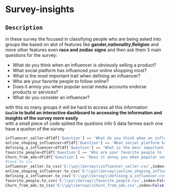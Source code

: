 # Survey-insights

## `Description`
in these survey the focused in classifying people who are being asked into groups like based on alot of features like **gander,nationality,Religion**
and more other features even **race and zodiac signs** and then ask them 5 main questions for the survey:
* What do you think when an influencer is obviously selling a product?
* What social platform has influenced your online shopping most?
* What is the most important trait when defining an influencer?
* Who are your favorite people to follow online?
* Does it annoy you when popular social media accounts endorse products or services?
* What do you consider an influencer?


with this so many groups it will be hard to access all this information 
<br>
**`Goal`is to build an interactive dashboard to accessing the information and insights of the survey more easily**
<br>
with a small piece of code splited the qusitions info 5 data farmes each one have a qusiton of the survey

``` python 
influencer_seller=df[df['Question'] == 'What do you think when an influencer is obviously selling a product?']
online_shoping_influencer=df[df['Question'] == 'What social platform has influenced your online shopping most?' ]
defining_a_influencer=df[df['Question'] == 'What is the most important trait when defining an influencer?' ]
favorite_people=df[df['Question'] == 'Who are your favorite people to follow online?' ]
Churn_from_ads=df[df['Question'] == 'Does it annoy you when popular social media accounts endorse products or services?']
#save to csv
influencer_seller.to_csv('E:\\py\\Servay\\influencer_seller.csv',index=False)
online_shoping_influencer.to_csv('E:\\py\\Servay\\online_shoping_influencer.csv',index=False)
defining_a_influencer.to_csv('E:\\py\\Servay\\defining_a_influencer.csv',index=False)
favorite_people.to_csv('E:\\py\\Servay\\favorite_people.csv',index=False)
Churn_from_ads.to_csv('E:\\py\\Servay\\Churn_from_ads.csv',index=False)
```
